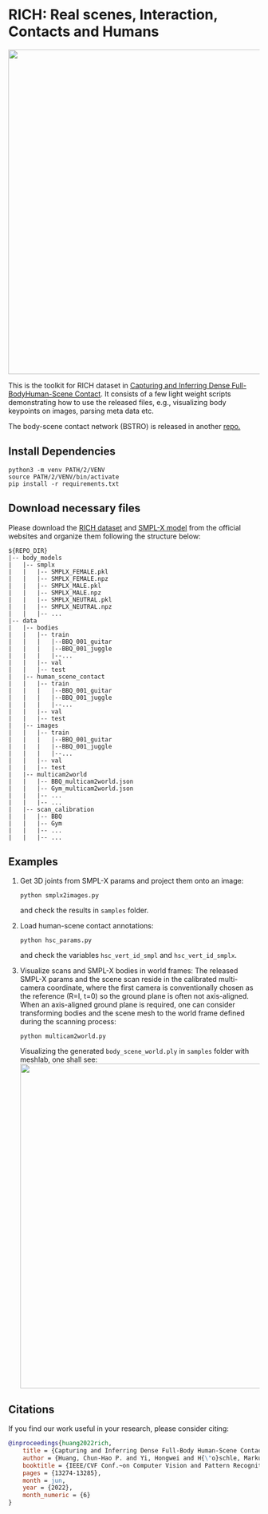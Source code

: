 # RICH: Real scenes, Interaction, Contacts and Humans
 <img src="docs/rich_visualization.gif" width="650"> 

This is the toolkit for RICH dataset in [Capturing and Inferring Dense Full-BodyHuman-Scene Contact](https://rich.is.tue.mpg.de/index.html). It consists of a few light weight scripts demonstrating how to use the released files, e.g., visualizing body keypoints on images, parsing meta data etc. 

The body-scene contact network (BSTRO) is released in another [repo.](https://github.com/paulchhuang/bstro)

## Install Dependencies
```
python3 -m venv PATH/2/VENV
source PATH/2/VENV/bin/activate
pip install -r requirements.txt
```

## Download necessary files
Please download the [RICH dataset](https://rich.is.tue.mpg.de/) and [SMPL-X model](https://smpl-x.is.tue.mpg.de/) from the official websites and organize them following the structure below:
```
${REPO_DIR}  
|-- body_models  
|   |-- smplx
|   |   |-- SMPLX_FEMALE.pkl
|   |   |-- SMPLX_FEMALE.npz
|   |   |-- SMPLX_MALE.pkl
|   |   |-- SMPLX_MALE.npz
|   |   |-- SMPLX_NEUTRAL.pkl
|   |   |-- SMPLX_NEUTRAL.npz
|   |   |-- ...
|-- data
|   |-- bodies
|   |   |-- train
|   |   |   |--BBQ_001_guitar
|   |   |   |--BBQ_001_juggle
|   |   |   |--...
|   |   |-- val
|   |   |-- test
|   |-- human_scene_contact
|   |   |-- train
|   |   |   |--BBQ_001_guitar
|   |   |   |--BBQ_001_juggle
|   |   |   |--...
|   |   |-- val
|   |   |-- test
|   |-- images
|   |   |-- train
|   |   |   |--BBQ_001_guitar
|   |   |   |--BBQ_001_juggle
|   |   |   |--...
|   |   |-- val
|   |   |-- test
|   |-- multicam2world
|   |   |-- BBQ_multicam2world.json
|   |   |-- Gym_multicam2world.json
|   |   |-- ... 
|   |   |-- ... 
|   |-- scan_calibration
|   |   |-- BBQ
|   |   |-- Gym
|   |   |-- ... 
|   |   |-- ... 
```

## Examples
1. Get 3D joints from SMPL-X params and project them onto an image:
    ```
    python smplx2images.py
    ```
    and check the results in `samples` folder.

2. Load human-scene contact annotations:
    ```
    python hsc_params.py
    ```
    and check the variables `hsc_vert_id_smpl` and `hsc_vert_id_smplx`.

3. Visualize scans and SMPL-X bodies in world frames:
    The released SMPL-X params and the scene scan reside in the calibrated multi-camera coordinate, where the first camera is conventionally chosen as the reference (R=I, t=0) so the ground plane is often not axis-aligned. When an axis-aligned ground plane is required, one can consider transforming bodies and the scene mesh to the world frame defined during the scanning process:
    ```
    python multicam2world.py
    ```
    Visualizing the generated `body_scene_world.ply` in `samples` folder with meshlab, one shall see:
     <img src="docs/rich_in_worldframe.png" width="650"> 

## Citations
If you find our work useful in your research, please consider citing:

```bibtex
@inproceedings{huang2022rich,
    title = {Capturing and Inferring Dense Full-Body Human-Scene Contact},
    author = {Huang, Chun-Hao P. and Yi, Hongwei and H{\"o}schle, Markus and Safroshkin, Matvey and Alexiadis, Tsvetelina and Polikovsky, Senya and Scharstein, Daniel and Black, Michael J.},
    booktitle = {IEEE/CVF Conf.~on Computer Vision and Pattern Recognition (CVPR) },
    pages = {13274-13285},
    month = jun,
    year = {2022},
    month_numeric = {6}
}
```
